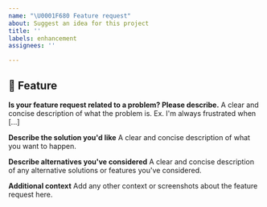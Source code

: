 ```yaml
---
name: "\U0001F680 Feature request"
about: Suggest an idea for this project
title: ''
labels: enhancement
assignees: ''

---
```


## 🚀 Feature

**Is your feature request related to a problem? Please describe.**
A clear and concise description of what the problem is. Ex. I'm always frustrated when [...]

**Describe the solution you'd like**
A clear and concise description of what you want to happen.

**Describe alternatives you've considered**
A clear and concise description of any alternative solutions or features you've considered.

**Additional context**
Add any other context or screenshots about the feature request here.
